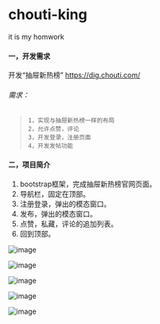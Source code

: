 # chouti-king
it is my homwork
#### 一，开发需求
开发“抽屉新热榜”  https://dig.chouti.com/
###### 需求：
>     1，实现与抽屉新热榜一样的布局
>     2，允许点赞，评论
>     3，开发登录，注册页面
>     4，开发发帖功能

#### 二，项目简介
1. bootstrap框架，完成抽屉新热榜官网页面。
1. 导航栏，固定在顶部。
1. 注册登录，弹出的模态窗口。
1. 发布，弹出的模态窗口。
1. 点赞，私藏，评论的追加列表。
1. 回到顶部。

![image](https://github.com/health-king/chouti-king/blob/master/images/res-1.jpg)

![image](https://github.com/health-king/chouti-king/blob/master/images/res-2.jpg)

![image](https://github.com/health-king/chouti-king/blob/master/images/res-3.jpg)

![image](https://github.com/health-king/chouti-king/blob/master/images/res-4.jpg)

![image](https://github.com/health-king/chouti-king/blob/master/images/res-5.jpg)
